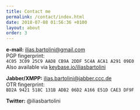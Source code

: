 ```yaml
---
title: Contact me
permalink: /contact/index.html
date: 2018-07-08 01:56:36 +0100
layout: about
order: 3
---
```


**e-mail:** ilias.bartolini@gmail.com  
PGP fingerprint:  
`4C05 3C09 25C9 AAD8 CB9A 2DDF 5C4A ACA1 A291 09E0`  
Also available via [keybase.io/iliasbartolini](https://keybase.io/iliasbartolini)

**Jabber/XMPP:** ilias.bartolini@jabber.ccc.de  
OTR fingerprint:  
`BD2A 9421 518C 131B ADB2 06D2 A166 E51D CAE3 DF9F`

**Twitter:** @iliasbartolini
